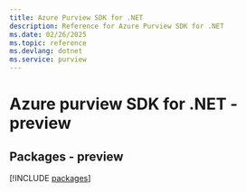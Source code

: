 ```yaml
---
title: Azure Purview SDK for .NET
description: Reference for Azure Purview SDK for .NET
ms.date: 02/26/2025
ms.topic: reference
ms.devlang: dotnet
ms.service: purview
---
```

# Azure purview SDK for .NET - preview
## Packages - preview
[!INCLUDE [packages](purview-index.md)]